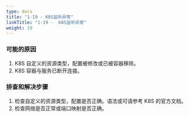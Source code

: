 ```yaml
---
type: docs
title: "1-19 - K8S监听异常"
linkTitle: "1-19 -  K8S监听异常"
weight: 19
---
```


### 可能的原因

1. K8S 自定义的资源类型，配置被修改或已被容器移除。
2. K8S 容器与服务已断开连接。

### 排查和解决步骤

1. 检查自定义的资源类型，配置是否正确。语法或可请参考 K8S 的官方文档。
2. 检查网络是否正常或端口映射是否正确。
